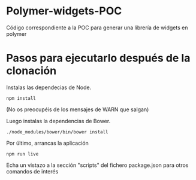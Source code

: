 # Polymer-widgets-POC
Código correspondiente a la POC para generar una librería de widgets en polymer

# Pasos para ejecutarlo después de la clonación

Instalas las dependecias de Node.

```
npm install
```
(No os preocupéis de los mensajes de WARN que salgan)

Luego instalas la dependencias de Bower.
```
./node_modules/bower/bin/bower install
```

Por último, arrancas la aplicación

```
npm run live
```

Echa un vistazo a la sección "scripts" del fichero package.json para otros comandos de interés
